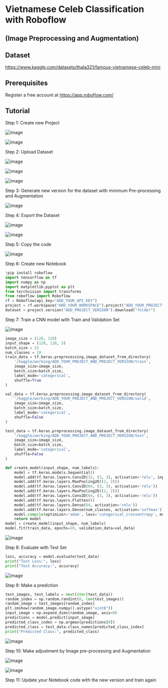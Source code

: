 # Vietnamese Celeb Classification with Roboflow 
## (Image Preprocessing and Augmentation)

## Dataset
https://www.kaggle.com/datasets/thala321/famous-vietnamese-celeb-mini

## Prerequisites
Register a free account at https://app.roboflow.com/

## Tutorial

Step 1: Create new Project

![image](https://github.com/hughiephan/DPL/assets/16631121/307eb057-1af4-429c-be8d-52e52b9cdcc0)

![image](https://github.com/hughiephan/DPL/assets/16631121/9435c558-3e58-414e-bfe5-e71f0226fa4b)

Step 2: Upload Dataset

![image](https://github.com/hughiephan/DPL/assets/16631121/6e3ff2b0-f070-40ba-8055-b3da360e0a25)

![image](https://github.com/hughiephan/DPL/assets/16631121/aed2565d-f16e-4e8c-ba73-93eb7cebe37e)

![image](https://github.com/hughiephan/DPL/assets/16631121/7bc25a67-2a36-4422-8ecf-22819c1d2f38)

Step 3: Generate new version for the dataset with minimum Pre-processing and Augmentation

![image](https://github.com/hughiephan/DPL/assets/16631121/b73d1127-b7f0-4f22-a0ee-85ed46f7f0ba)

Step 4: Export the Dataset

![image](https://github.com/hughiephan/DPL/assets/16631121/e1c7e138-edd7-458a-a956-7ed621445bbe)

![image](https://github.com/hughiephan/DPL/assets/16631121/36d69c15-9c9f-4644-ab95-cb4336daa0b7)


Step 5: Copy the code

![image](https://github.com/hughiephan/DPL/assets/16631121/0eaef9df-3095-4e69-a1b1-000df6daec75)

Step 6: Create new Notebook
```py
!pip install roboflow
import tensorflow as tf
import numpy as np
import matplotlib.pyplot as plt
from torchvision import transforms
from roboflow import Roboflow
rf = Roboflow(api_key="ADD_YOUR_API_KEY")
project = rf.workspace("ADD_YOUR_WORKSPACE").project("ADD_YOUR_PROJECT")
dataset = project.version("ADD_PROJECT_VERSION").download("folder")
```

Step 7: Train a CNN model with Train and Validation Set

![image](https://github.com/hughiephan/DPL/assets/16631121/5c8bbc57-f8be-4de2-95b1-3936d590e359)

```py
image_size = (128, 128)
input_shape = (128, 128, 3)
batch_size = 32
num_classes = 10 
train_data = tf.keras.preprocessing.image_dataset_from_directory(
    '/kaggle/working/ADD_YOUR_PROJECT_AND_PROJECT_VERSION/train',
    image_size=image_size,
    batch_size=batch_size,
    label_mode='categorical',
    shuffle=True
)

val_data = tf.keras.preprocessing.image_dataset_from_directory(
    '/kaggle/working/ADD_YOUR_PROJECT_AND_PROJECT_VERSION/valid',
    image_size=image_size,
    batch_size=batch_size,
    label_mode='categorical',
    shuffle=False
)

test_data = tf.keras.preprocessing.image_dataset_from_directory(
    '/kaggle/working/ADD_YOUR_PROJECT_AND_PROJECT_VERSION/test',
    image_size=image_size,
    batch_size=batch_size,
    label_mode='categorical',
    shuffle=False
)

def create_model(input_shape, num_labels):
    model = tf.keras.models.Sequential()
    model.add(tf.keras.layers.Conv2D(32, (3, 3), activation='relu', input_shape=input_shape))
    model.add(tf.keras.layers.MaxPooling2D((2, 2)))
    model.add(tf.keras.layers.Conv2D(64, (3, 3), activation='relu'))
    model.add(tf.keras.layers.MaxPooling2D((2, 2)))
    model.add(tf.keras.layers.Conv2D(64, (3, 3), activation='relu'))
    model.add(tf.keras.layers.Flatten())
    model.add(tf.keras.layers.Dense(64, activation='relu'))
    model.add(tf.keras.layers.Dense(num_classes, activation='softmax'))
    model.compile(optimizer='adam', loss='categorical_crossentropy', metrics=['accuracy'])
    return model
model = create_model(input_shape, num_labels)
model.fit(train_data, epochs=10, validation_data=val_data)
```

![image](https://github.com/hughiephan/DPL/assets/16631121/1a4a894f-29f2-41c0-b313-b5eafa1dcc19)

Step 8: Evaluate with Test Set
```py
loss, accuracy = model.evaluate(test_data)
print("Test Loss:", loss)
print("Test Accuracy:", accuracy)
```

![image](https://github.com/hughiephan/DPL/assets/16631121/82577557-b27f-47dc-9fc2-a031dfd70f51)

Step 9: Make a prediction
```py
test_images, test_labels = next(iter(test_data))
random_index = np.random.randint(0, len(test_images))
random_image = test_images[random_index]
plt.imshow(random_image.numpy().astype("uint8"))
input_image = np.expand_dims(random_image, axis=0)
predictions = model.predict(input_image)
predicted_class_index = np.argmax(predictions[0])
predicted_class = test_data.class_names[predicted_class_index]
print("Predicted Class:", predicted_class)
```

![image](https://github.com/hughiephan/DPL/assets/16631121/a0b30a0c-4a59-42e3-81f1-65e6441f34d2)

Step 10: Make adjustment by Image pre-processing and Augmentation

![image](https://github.com/hughiephan/DPL/assets/16631121/0e2ebbf3-429c-485f-ae14-e0b2d913485e)

![image](https://github.com/hughiephan/DPL/assets/16631121/29deb0fa-201f-4992-83f6-b0f0ebdfbdb2)

Step 11: Update your Notebook code with the new version and train again
